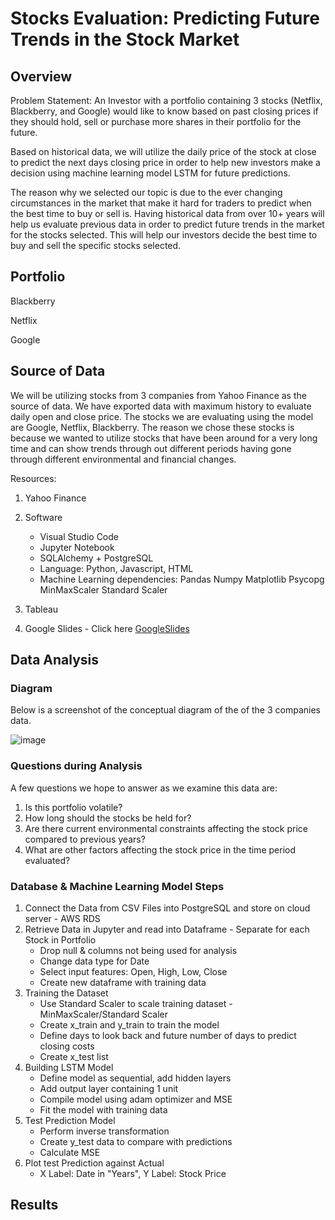 # Stocks Evaluation: Predicting Future Trends in the Stock Market

## Overview 

Problem Statement: An Investor with a portfolio containing 3 stocks (Netflix, Blackberry, and Google) would like to know based on past closing prices if they should hold, sell or purchase more shares in their portfolio for the future. 

Based on historical data, we will utilize the daily price of the stock at close to predict the next days closing price in order to help new investors make a decision using machine learning model LSTM for future predictions. 

The reason why we selected our topic is due to the ever changing circumstances in the market that make it hard for traders to predict when the best time to buy or sell is. Having historical data from over 10+ years will help us evaluate previous data in order to predict future trends in the market for the stocks selected. This will help our investors decide the best time to buy and sell the specific stocks selected. 

## Portfolio

Blackberry

Netflix

Google

## Source of Data

We will be utilizing stocks from 3 companies from Yahoo Finance as the source of data. We have exported data with maximum history to evaluate daily open and close price. The stocks we are evaluating using the model are Google, Netflix, Blackberry. The reason we chose these stocks is because we wanted to utilize stocks that have been around for a very long time and can show trends through out different periods having gone through different environmental and financial changes. 

Resources:
1) Yahoo Finance

2) Software
    * Visual Studio Code
    * Jupyter Notebook
    * SQLAlchemy + PostgreSQL
    * Language: Python, Javascript, HTML
    * Machine Learning dependencies: 
        Pandas
        Numpy
        Matplotlib
        Psycopg
        MinMaxScaler
        Standard Scaler
        

3) Tableau 

5) Google Slides - Click here [GoogleSlides](https://docs.google.com/presentation/d/1DvQUJBw4VPTkZ_RZ826ioS6TOgaleCb9bUE36nq1HkQ/edit?usp=sharing)


## Data Analysis

### Diagram

Below is a screenshot of the conceptual diagram of the of the 3 companies data. 

![image](https://user-images.githubusercontent.com/104603037/191878164-2a1a34a7-2605-4e59-857c-7b852db095a9.png)

### Questions during Analysis


A few questions we hope to answer as we examine this data are:

1) Is this portfolio volatile?
2) How long should the stocks be held for?
3) Are there current environmental constraints affecting the stock price compared to previous years?
4) What are other factors affecting the stock price in the time period evaluated?

### Database & Machine Learning Model Steps

1) Connect the Data from CSV Files into PostgreSQL and store on cloud server - AWS RDS
2) Retrieve Data in Jupyter and read into Dataframe - Separate for each Stock in Portfolio
    * Drop null & columns not being used for analysis
    * Change data type for Date 
    * Select input features: Open, High, Low, Close
    * Create new dataframe with training data
3) Training the Dataset 
    * Use Standard Scaler to scale training dataset - MinMaxScaler/Standard Scaler
    * Create x_train and y_train to train the model 
    * Define days to look back and future number of days to predict closing costs 
    * Create x_test list
4) Building LSTM Model
    * Define model as sequential, add hidden layers
    * Add output layer containing 1 unit
    * Compile model using adam optimizer and MSE 
    * Fit the model with training data
5) Test Prediction Model
    * Perform inverse transformation
    * Create y_test data to compare with predictions
    * Calculate MSE
6) Plot test Prediction against Actual
    * X Label: Date in "Years", Y Label: Stock Price




## Results 


